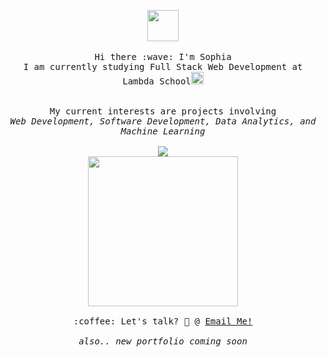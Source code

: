 <p align="center" >
  <img src="https://media.giphy.com/media/3FjuotitkhOffmPamc/giphy.gif" width="50px">
  <br><br>
  <samp>
    Hi there :wave: I'm Sophia 
    <br>I am currently studying Full Stack Web Development at Lambda School<img src="https://media.giphy.com/media/hWM5xcVje9cQscDLbP/source.gif" width="20px"><br><br>
      <br>My current interests are projects involving 
      <br><em> Web Development, Software Development, Data Analytics, and Machine Learning</em><br> 
<!--     <br>Love Solving Problems through Algorithms<br>      -->
    
<br>    

<img src="https://sophiasagan-visitor-badge.glitch.me/badge">

<br>
<!--     <img src="https://www.hipsthetic.com/wp-content/uploads/2016/03/80s-Computer.gif" width="240px" align="center"> -->
    <img src="https://media.giphy.com/media/PLGtXGjpuYv7HFcMJM/giphy.gif" width="240px" align="center">
    <br><br>:coffee: Let's talk? 💌 @ <a href="mailto:sofi.c.jung@gmail.com?subject=Let's Build Together"> Email Me! </a>
    <br><br><em>also.. new portfolio coming soon</em>
  </samp>
<!--   <img src="https://media.giphy.com/media/J4803rJjCrqrRpU47f/source.gif" width="50px"> -->
</p>
<!--
**sophiasagan/sophiasagan** is a ✨ _special_ ✨ repository because its `README.md` (this file) appears on your GitHub profile.

Here are some ideas to get you started:

- 🔭 I’m currently working on ...
- 🌱 I’m currently learning ...
- 👯 I’m looking to collaborate on ...
- 🤔 I’m looking for help with ...
- 💬 Ask me about ...
- 📫 How to reach me: ...
- 😄 Pronouns: ...
- ⚡ Fun fact: ...
-->
